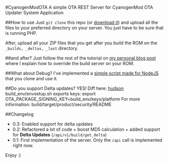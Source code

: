 #CyanogenModOTA
A simple OTA REST Server for CyanogenMod OTA Updater System Application

##How to use
Just <code>git clone</code> this repo (or [download it](https://github.com/androidarmv6/CyanogenModOTA/archive/master.zip)) and upload all the files to your preferred directory on your server. You just have to be sure that is running PHP.

After, upload all your ZIP files that you get after you build the ROM on the <code>_builds, _deltas, _last</code> directory.

##and after?
Just follow the rest of the tutorial on [my personal blog post](http://blog.julianxhokaxhiu.com/entry/how-the-cm-ota-server-works-and-how-to-implement-and-use-ours) where I explain how to override the build server on your ROM.

##What about Debug?
I've implemented a [simple script made for NodeJS](https://github.com/julianxhokaxhiu/CyanogenModOTAUnitTest) that you clone and use it.

##Do you support Delta updates?
YES! Diff here: [hudson](https://github.com/androidarmv6/hudson/compare/master...ota)
build_env/envsetup.sh exports keys: export OTA_PACKAGE_SIGNING_KEY=build_env/keys/platform
For more information: build/target/product/security/README

##Changelog
- 0.3: Enabled support for delta updates
- 0.2: Refactored a lot of code + boost MD5 calculation + added support for **Delta Updates** (<code>/api/v1/build/get_delta</code>)
- 0.1: First implementation of the server. Only the <code>/api</code> call is implemented right now.

Enjoy :)
